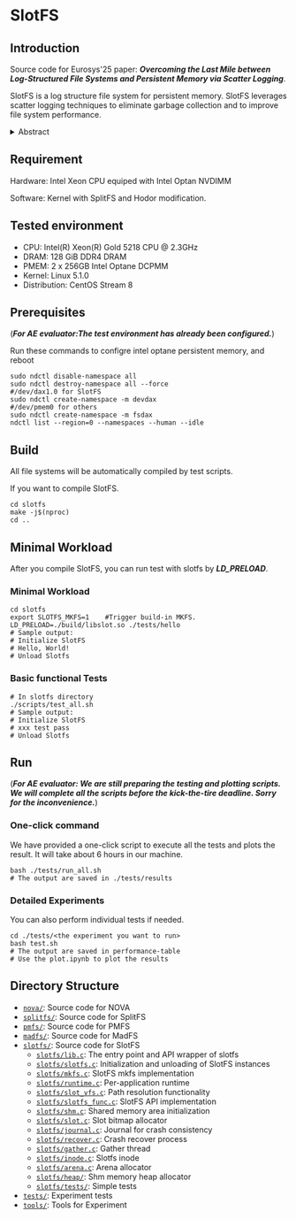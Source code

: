 # SlotFS
## Introduction
Source code for Eurosys'25 paper: ***Overcoming the Last Mile between Log-Structured File Systems and Persistent Memory via Scatter Logging***.

SlotFS is a log structure file system for persistent memory. SlotFS leverages scatter logging techniques to eliminate garbage collection and to improve file system performance.

<details>
<summary>Abstract</summary>
Log-structured file system (LFS) has been a popular option for persistent memory (PM) for its high write performance and lightweight crash consistency protocols. However, even with PM's byte-addressable I/O interface, existing PM LFSes still maintain contiguous space for log locality while using heavy garbage collection (GC) to synchronously reclaim space, causing up to 50% I/O performance degradation on PM. Thus, there exists a last-mile problem between the contiguous space management of LFS (that induces GC) and the non-contiguous byte-addressability of PM.

To overcome this, we propose a novel scatter logging technique called SLOT. The core idea is to efficiently manage non-contiguous log entries on byte-addressable PM to prevent GC in LFS. Specifically, SLOT scatters log entries across PM and manages them in a per-entry granularity, thereby enabling the immediate reallocation of invalidated entries and eliminating GC overheads. SLOT further introduces an array of techniques to exploit PM write buffer efficiency to fully unleash PM I/O performance potential. We implement SlotFS to realize the efficiency of SLOT. Experimental results driven by synthetic and real-world workloads show that SlotFS significantly outperforms state-of-the-art PM file systems. Compared to two representative PM LFSes, NOVA
and MadFS, SlotFS achieves 27%–47% and 59%–175% performance improvement under a series of real-world workloads.
</details>



## Requirement
Hardware: Intel Xeon CPU equiped with Intel Optan NVDIMM

Software: Kernel with SplitFS and Hodor modification.

## Tested environment
- CPU: Intel(R) Xeon(R) Gold 5218 CPU @ 2.3GHz
- DRAM: 128 GiB DDR4 DRAM
- PMEM: 2 x 256GB Intel Optane DCPMM
- Kernel: Linux 5.1.0
- Distribution: CentOS Stream 8

## Prerequisites
(***For AE evaluator:The test environment has already been configured.***)

Run these commands to configre intel optane persistent memory, and reboot
```shell
sudo ndctl disable-namespace all
sudo ndctl destroy-namespace all --force
#/dev/dax1.0 for SlotFS
sudo ndctl create-namespace -m devdax
#/dev/pmem0 for others
sudo ndctl create-namespace -m fsdax
ndctl list --region=0 --namespaces --human --idle
```



## Build
All file systems will be automatically compiled by test scripts.

If you want to compile SlotFS.
```shell
cd slotfs
make -j$(nproc)
cd ..
```

## Minimal Workload
After you compile SlotFS, you can run test with slotfs by ***LD_PRELOAD***.

### Minimal Workload
```shell
cd slotfs
export SLOTFS_MKFS=1    #Trigger build-in MKFS.
LD_PRELOAD=./build/libslot.so ./tests/hello
# Sample output:
# Initialize SlotFS
# Hello, World!
# Unload Slotfs
```

### Basic functional Tests
```shell
# In slotfs directory
./scripts/test_all.sh
# Sample output:
# Initialize SlotFS
# xxx test pass
# Unload Slotfs
```


## Run
(***For AE evaluator: We are still preparing the testing and plotting scripts. We will complete all the scripts before the kick-the-tire deadline. Sorry for the inconvenience.***)

### One-click command
We have provided a one-click script to execute all the tests and plots the result. It will take about 6 hours in our machine.
```shell
bash ./tests/run_all.sh
# The output are saved in ./tests/results
```
### Detailed Experiments
You can also perform individual tests if needed.
```shell
cd ./tests/<the experiment you want to run>
bash test.sh
# The output are saved in performance-table
# Use the plot.ipynb to plot the results
```



## Directory Structure
- [`nova/`](nova): Source code for NOVA
- [`splitfs/`](splitfs): Source code for SplitFS
- [`pmfs/`](pmfs): Source code for PMFS
- [`madfs/`](madfs): Source code for MadFS
- [`slotfs/`](madfs): Source code for SlotFS
    - [`slotfs/lib.c`](slotfs/lib.c): The entry point and API wrapper of slotfs
    - [`slotfs/slotfs.c`](slotfs/slotfs.c): Initialization and unloading of SlotFS instances
    - [`slotfs/mkfs.c`](slotfs/mkfs.c): SlotFS mkfs implementation
    - [`slotfs/runtime.c`](slotfs/runtime.c): Per-application runtime
    - [`slotfs/slot_vfs.c`](slotfs/slot_vfs.c): Path resolution functionality
    - [`slotfs/slotfs_func.c`](slotfs/slotfs_func.c): SlotFS API implementation
    - [`slotfs/shm.c`](slotfs/shm.c):  Shared memory area initialization
    - [`slotfs/slot.c`](slotfs/slot.c):  Slot bitmap allocator
    - [`slotfs/journal.c`](slotfs/journal.c): Journal for crash consistency
    - [`slotfs/recover.c`](slotfs/recover.c):  Crash recover process
    - [`slotfs/gather.c`](slotfs/gather.c): Gather thread
    - [`slotfs/inode.c`](slotfs/inode.c): Slotfs inode
    - [`slotfs/arena.c`](slotfs/arena.c): Arena allocator
    - [`slotfs/heap/`](slotfs/heap/): Shm memory heap allocator
    - [`slotfs/tests/`](slotfs/tests/): Simple tests
- [`tests/`](tests): Experiment tests
- [`tools/`](tools): Tools for Experiment


